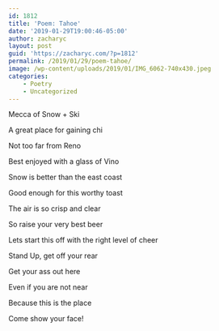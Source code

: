 ```yaml
---
id: 1812
title: 'Poem: Tahoe'
date: '2019-01-29T19:00:46-05:00'
author: zacharyc
layout: post
guid: 'https://zacharyc.com/?p=1812'
permalink: /2019/01/29/poem-tahoe/
image: /wp-content/uploads/2019/01/IMG_6062-740x430.jpeg
categories:
    - Poetry
    - Uncategorized
---
```


Mecca of Snow + Ski

A great place for gaining chi

Not too far from Reno

Best enjoyed with a glass of Vino

Snow is better than the east coast

Good enough for this worthy toast

The air is so crisp and clear

So raise your very best beer

Lets start this off with the right level of cheer

Stand Up, get off your rear

Get your ass out here

Even if you are not near

Because this is the place

Come show your face!
